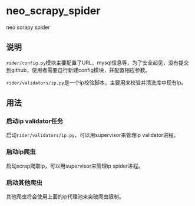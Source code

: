 # neo_scrapy_spider

neo scrapy spider

## 说明

`rider/config.py`模块主要配置了URL、mysql信息等，为了安全起见，没有提交到github，使用者需要自行新建config模块，并配置相应参数。


`rider/validators/ip.py`是一个ip校验脚本，主要用来校验并清洗库中现有ip。

## 用法

### 启动ip validator任务

启动`rider/validators/ip.py`，可以用supervisor来管理ip validator进程。

### 启动ip爬虫

启动scrap爬取ip，可以用supervisor来管理ip spider进程。

### 启动其他爬虫

其他爬虫将会使用上面的ip代理池来突破爬虫限制。
